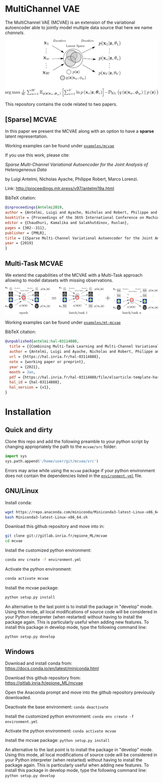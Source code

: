 # MultiChannel VAE

The MultiChannel VAE (MCVAE) is an extension of the variational autoencoder able to jointly model multiple data source that here we name *channels*.

<img src="./fig/mcvae.svg">

This repository contains the code related to two papers.

## [Sparse] MCVAE

In this paper we present the MCVAE along with an option to have a __sparse__ latent representation.

Working examples can be found under [`examples/mcvae`](https://github.com/ggbioing/mcvae/tree/master/examples/mcvae)

If you use this work, please cite:

*Sparse Multi-Channel Variational Autoencoder for the Joint Analysis of Heterogeneous Data*

by Luigi Antelmi, Nicholas Ayache, Philippe Robert, Marco Lorenzi.

Link: http://proceedings.mlr.press/v97/antelmi19a.html

BibTeX citation:
```bibtex
@inproceedings{Antelmi2019,
author = {Antelmi, Luigi and Ayache, Nicholas and Robert, Philippe and Lorenzi, Marco},
booktitle = {Proceedings of the 36th International Conference on Machine Learning},
editor = {Chaudhuri, Kamalika and Salakhutdinov, Ruslan},
pages = {302--311},
publisher = {PMLR},
title = {{Sparse Multi-Channel Variational Autoencoder for the Joint Analysis of Heterogeneous Data}}, 
year = {2019}
}
```

## Multi-Task MCVAE

We extend the capabilities of the MCVAE with a Multi-Task approach
allowing to model datasets with missing observations.

<img src="./fig/mt-mcvae.png">

Working examples can be found under [`examples/mt-mcvae`](https://github.com/ggbioing/mcvae/tree/master/examples/mt-mcvae)

BibTeX citation:
```bibtex
@unpublished{antelmi:hal-03114888,
  title = {{Combining Multi-Task Learning and Multi-Channel Variational Auto-Encoders to Exploit Datasets with Missing Observations -Application to Multi-Modal Neuroimaging Studies in Dementia}},
  author = {Antelmi, Luigi and Ayache, Nicholas and Robert, Philippe and Ribaldi, Federica and Garibotto, Valentina and Frisoni, Giovanni B and Lorenzi, Marco},
  url = {https://hal.inria.fr/hal-03114888},
  note = {working paper or preprint},
  year = {2021},
  month = Jan,
  pdf = {https://hal.inria.fr/hal-03114888/file/elsarticle-template-harv.pdf},
  hal_id = {hal-03114888},
  hal_version = {v1},
}
```

# Installation

## Quick and dirty
Clone this repo and add the following preamble to your python script by changing appropriately the path to the `mcvae/src` folder: 
```python
import sys
sys.path.append('/home/user/git/mcvae/src')
```
 Errors may arise while using the `mcvae` package if your python environment does not contain the dependencies listed in the [`environment.yml`](./environment.yml) file. 

## GNU/Linux
Install conda:
```bash
wget https://repo.anaconda.com/miniconda/Miniconda3-latest-Linux-x86_64.sh  
bash Miniconda3-latest-Linux-x86_64.sh
```

Download this github repository and move into in:
```bash
git clone git://gitlab.inria.fr/epione_ML/mcvae
cd mcvae
```

Install the customized python environment:
```bash
conda env create -f environment.yml
```

Activate the python environment:
```bash
conda activate mcvae
```

Install the mcvae package:
```bash
python setup.py install
```

An alternative to the last point is to install the package in "develop" mode.
Using this mode, all local modifications of source code will be considered in your Python interpreter (when restarted) without having to install the package again.
This is particularly useful when adding new features.
To install this package in develop mode, type the following command line:
```bash
python setup.py develop
```

## Windows
Download and install conda from: https://docs.conda.io/en/latest/miniconda.html

Download this github repository from: https://gitlab.inria.fr/epione_ML/mcvae

Open the Anaconda prompt and move into the github repository previously downloaded.

Deactivate the base environment:
`conda deactivate`

Install the customized python environment:
`conda env create -f environment.yml`

Activate the python environment:
`conda activate mcvae`

Install the mcvae package:
`python setup.py install`

An alternative to the last point is to install the package in "develop" mode.
Using this mode, all local modifications of source code will be considered in your Python interpreter (when restarted) without having to install the package again.
This is particularly useful when adding new features.
To install this package in develop mode, type the following command line:
`python setup.py develop`
